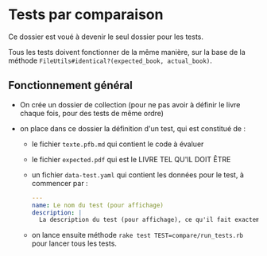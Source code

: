 # Tests par comparaison

Ce dossier est voué à devenir le seul dossier pour les tests.

Tous les tests doivent fonctionner de la même manière, sur la base de la méthode `FileUtils#identical?(expected_book, actual_book)`.

## Fonctionnement général

* On crée un dossier de collection (pour ne pas avoir à définir le livre chaque fois, pour des tests de même ordre)
* on place dans ce dossier la définition d'un test, qui est constitué de :
  - le fichier `texte.pfb.md` qui contient le code à évaluer
  - le fichier `expected.pdf` qui est le LIVRE TEL QU'IL DOIT ÊTRE
  - un fichier `data-test.yaml` qui contient les données pour le test, à commencer par :

    ~~~yaml
    ---
    name: Le nom du test (pour affichage)
    description: |
      La description du test (pour affichage), ce qu'il fait exactement
    ~~~

  * on lance ensuite méthode `rake test TEST=compare/run_tests.rb` pour lancer tous les tests.

